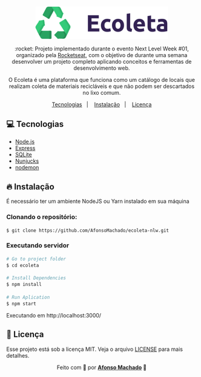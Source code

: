 <p align="center">
   <img src="https://github.com/AfonsoMachado/ecoleta-nlw/blob/master/public/assets/logo.svg" alt="Turma" width="350"/>   
</p>

<p align="center">:rocket: Projeto implementado durante o evento Next Level Week #01, organizado pela <a href="https://rocketseat.com.br/">Rocketseat</a>, com o objetivo de durante uma semana desenvolver um projeto completo aplicando conceitos e ferramentas de desenvolvimento web.</p>

<p align="center">O Ecoleta é uma plataforma que funciona como um catálogo de locais que realizam coleta de materiais recicláveis e que não podem ser descartados no lixo comum.</p>

<p align="center">
  <a href="#computer-tecnologias">Tecnologias</a>&nbsp;&nbsp;&nbsp;|&nbsp;&nbsp;&nbsp;
  <a href="#fire-instalação">Instalação</a>&nbsp;&nbsp;&nbsp;|&nbsp;&nbsp;&nbsp;
  <a href="#memo-licença">Licença</a>
</p>

## :computer: Tecnologias
<ul>
 <li><a href="https://nodejs.org/en/">Node.js</a></li>
  <li><a href="https://expressjs.com/pt-br/">Express</a></li>
  <li><a href="https://www.sqlite.org/index.html">SQLite</a></li>
  <li><a href="https://mozilla.github.io/nunjucks/">Nunjucks</a></li>
 <li><a href="https://nodemon.io/">nodemon</a></li>
</ul>

## :fire: Instalação

É necessário ter um ambiente NodeJS ou Yarn instalado em sua máquina

### Clonando o repositório:

```
$ git clone https://github.com/AfonsoMachado/ecoleta-nlw.git
```
### Executando servidor

```bash
# Go to project folder
$ cd ecoleta

# Install Dependencies
$ npm install

# Run Aplication
$ npm start
```
Executando em http://localhost:3000/

## :memo: Licença

Esse projeto está sob a licença MIT. Veja o arquivo [LICENSE](LICENSE) para mais detalhes.

<p align="center">Feito com 💜 por <strong><a href="https://www.linkedin.com/in/AfonsoMachado/">Afonso Machado</a> 🥰 </strong> </p>
